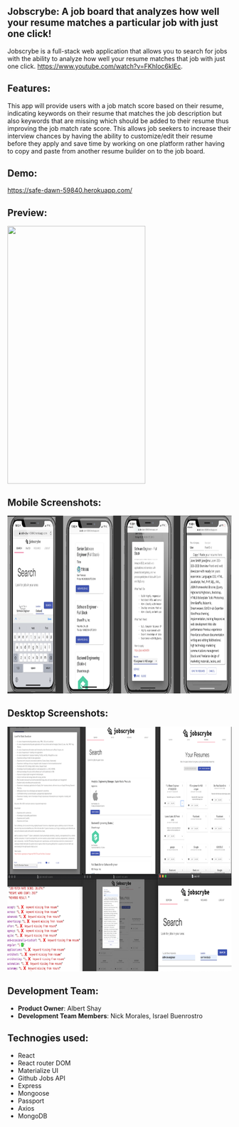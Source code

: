 ## Jobscrybe: A job board that analyzes how well your resume matches a particular job with just one click!

Jobscrybe is a full-stack web application that allows you to search for jobs with the ability to analyze how well your resume matches that job with just one click. https://www.youtube.com/watch?v=FKhIoc6kIEc.

## Features:
This app will provide users with a job match score based on their resume, indicating keywords on their resume that matches the job description but also keywords that are missing which should be added to their resume thus improving the job match rate score. This allows job seekers to increase their interview chances by having the ability to customize/edit their resume before they apply and save time by working on one platform rather having to copy and paste from another resume builder on to the job board.

## Demo:
https://safe-dawn-59840.herokuapp.com/

## Preview:
<img align="center" src="https://github.com/albertshay888/jobscrybe/blob/master/screenshots/jobscrybe2.gif"  width="310" height="580" />

## Mobile Screenshots:
<img src="https://github.com/albertshay888/jobscrybe/blob/master/screenshots/mobile.png" width="1200" height="400" />

## Desktop Screenshots:
<img src="https://github.com/albertshay888/jobscrybe/blob/master/screenshots/final.png" width="1200" height="550" />

## Development Team:
  - __Product Owner__:  Albert Shay
  - __Development Team Members__:  Nick Morales, Israel Buenrostro

## Technogies used:
-	React
-	React router DOM
-	Materialize UI
-	Github Jobs API
-	Express
-	Mongoose
-	Passport
-	Axios
-	MongoDB



